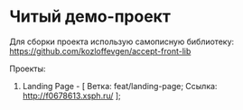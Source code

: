 # Читый демо-проект

Для сборки проекта использую самописную библиотеку: https://github.com/kozloffevgen/accept-front-lib

Проекты:
1) Landing Page - [
                    Ветка: feat/landing-page;
                    Ссылка: http://f0678613.xsph.ru/
                  ];
